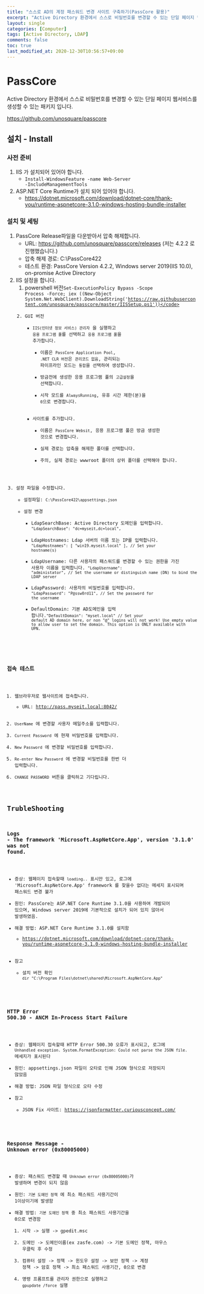 ```yaml
---
title: "스스로 AD의 계정 패스워드 변경 사이트 구축하기(PassCore 활용)"
excerpt: "Active Directory 환경에서 스스로 비밀번호를 변경할 수 있는 단일 페이지 웹서비스를 생성할 수 있는 사례를 합니다. "
layout: single
categories: [Computer]
tags: [Active Directory, LDAP]
comments: false
toc: true
last_modified_at: 2020-12-30T10:56:57+09:00
---
```



# PassCore

Active Directory 환경에서 스스로 비밀번호를 변경할 수 있는 단일 페이지 웹서비스를 생성할 수 있는 패키지 입니다.

https://github.com/unosquare/passcore

## 설치 - Install

### 사전 준비

1. IIS 가 설치되어 있어야 합니다. 
   * <code powershell>Install-WindowsFeature -name Web-Server -IncludeManagementTools</code>
2. ASP.NET Core Runtime가 설치 되어 있어야 합니다.
   *  https://dotnet.microsoft.com/download/dotnet-core/thank-you/runtime-aspnetcore-3.1.0-windows-hosting-bundle-installer

### 설치 및 세팅

1. PassCore Release파일을 다운받아서 압축 해제합니다.
   * URL: https://github.com/unosquare/passcore/releases (저는 4.2.2 로 진행했습니다.)
   * 압축 해제 경로: C:\PassCore422
   * 테스트 환경: PassCore Version 4.2.2, Windows server 2019(IIS 10.0), on-promise Active Directory
2. IIS 설정을 합니다.
   1. powershell 버전<code powershell>Set-ExecutionPolicy Bypass -Scope Process -Force; iex ((New-Object System.Net.WebClient).DownloadString('https://raw.githubusercontent.com/unosquare/passcore/master/IISSetup.ps1'))</code>
   2. GUI 버전
      * `IIS(인터넷 정보 서비스) 관리자` 을 실행하고 `응용 프로그램 풀`를 선택하고 `응용 프로그램 풀`을 추가합니다.
         * 이름은 `PassCore Application Pool`, `.NET CLR 버전`은 `관리코드 없음`, 관리되는 파이프라인 모드는 `통합`을 선택하여 생성합니다.
         * 방금전에 생성한 응용 프로그램 풀의 `고급설정`을 선택합니다.
         * 시작 모드를 `AlwaysRunning`, 유휴 시간 제한(분)을 `0`으로 변경합니다.
      * 사이트를 추가합니다.
         * 이름은 `PassCore Websit`, 응용 프로그램 풀은 방금 생성한 것으로 변경합니다.
         * 실제 경로는 압축을 해제한 폴더를 선택합니다.
         * 주의, 실제 경로는 wwwroot 폴더의 상위 폴더를 선택해야 합니다.
3. 설정 파일을 수정합니다.
   * 설정파일: `C:\PassCore422\appsettings.json`
   * 설정 변경
      * LdapSearchBase: Active Directory 도메인을 입력합니다. <code javascript>"LdapSearchBase": "dc=myseit,dc=local",</code>
      * LdapHostnames: Ldap 서버의 이름 또는 IP를 입력합니다. <code javascript>"LdapHostnames": [ "win19.myseit.local" ], // Set your hostname(s)</code>
      * LdapUsername: 다른 사용자의 패스워드를 변경할 수 있는 권한을 가진 사용자 이름을 입력합니다. <code javascript>"LdapUsername": "administator", // Set the username or distinguish name (DN) to bind the LDAP server</code>
      * LdapPassword: 사용자의 비밀번호를 입력합니다. <code javascript>"LdapPassword": "P@ssw0rd11", // Set the password for the username</code>
      * DefaultDomain: 기본 AD도메인을 입력 합니다.<code javascript>"DefaultDomain": "myset.local" // Set your default AD domain here, or non "@" logins will not work! Use empty value to allow user to set the domain. This option is ONLY available with UPN.</code>

### 접속 테스트

1. 웹브라우저로 웹사이트에 접속합니다.
   * URL: http://pass.myseit.local:8042/
2. `UserName` 에 변경할 사용자 메일주소를 입력합니다.
3. `Current Password` 에 현재 비밀번호를 입력합니다.
4. `New Password` 에 변경할 비밀번호를 입력합니다.
5. `Re-enter New Password` 에 변경할 비밀번호를 한번 더 입력합니다.
6. `CHANGE PASSWORD` 버튼을 클릭하고 기다립니다.


##  TrubleShooting

### Logs - The framework 'Microsoft.AspNetCore.App', version '3.1.0' was not found.

* 증상: 웹페이지 접속할때 `loading..` 표시만 있고, 로그에 'Microsoft.AspNetCore.App' framework 를 찾을수 없다는 메세지 표시되며 패스워드 변경 불가
* 원인: PassCore는 ASP.NET Core Runtime 3.1.0을 사용하여 개발되어 있으며, Windows server 2019에 기본적으로 설치가 되어 있지 않아서 발생하였음.
* 해결 방법: ASP.NET Core Runtime 3.1.0를 설치함
   * https://dotnet.microsoft.com/download/dotnet-core/thank-you/runtime-aspnetcore-3.1.0-windows-hosting-bundle-installer
* 참고
   * 설치 버전 확인 `dir "C:\Program Files\dotnet\shared\Microsoft.AspNetCore.App"`

### HTTP Error 500.30 - ANCM In-Process Start Failure

* 증상: 웹페이지 접속할때 HTTP Error 500.30 오류가 표시되고, 로그에 `Unhandled exception. System.FormatException: Could not parse the JSON file.` 메세지가 표시된다
* 원인: appsettings.json 파일이 오타로 인해 JSON 형식으로 저장되지 않았음
* 해결 방법: JSON 파일 형식으로 오타 수정
* 참고
   * JSON Fix 사이트: https://jsonformatter.curiousconcept.com/

### Response Message - Unknown error (0x80005000)

* 증상: 패스워드 변경할 때 `Unknown error (0x80005000)`가 발생하며 변경이 되지 않음
* 원인: `기본 도메인 정책` 에 최소 패스워드 사용기간이 1이상이기에 발생함
* 해결 방법: `기본 도메인 정책` 중 최소 패스워드 사용기간을 0으로 변경함
   1. 시작 -> 실행 -> gpedit.msc
   2. 도메인 -> 도메인이름(ex zasfe.com) -> 기본 도메인 정책, 마우스 우클릭 후 수정
   3. 컴퓨터 설정 -> 정책 -> 윈도우 설정 -> 보안 정책 -> 계정 정책 -> 암호 정책 -> 최소 패스워드 사용기간, 0으로 변경
   4. 명령 프롬프트를 관리자 권한으로 실행하고 `gpupdate /force` 실행
